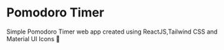 # Pomodoro Timer

Simple Pomodoro Timer web app created using ReactJS,Tailwind CSS and Material UI Icons 🍅
 
